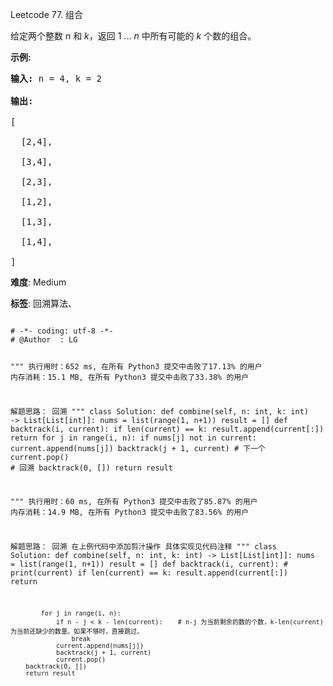 Leetcode 77. 组合
<p>给定两个整数 <em>n</em> 和 <em>k</em>，返回 1 ... <em>n </em>中所有可能的 <em>k</em> 个数的组合。</p>


<p><strong>示例:</strong></p>



<pre><strong>输入:</strong>&nbsp;n = 4, k = 2

<strong>输出:</strong>

[

  [2,4],

  [3,4],

  [2,3],

  [1,2],

  [1,3],

  [1,4],

]</pre>





 **难度**: Medium



 **标签**: 回溯算法、 





<div class="hcb_wrap">
<pre class="prism undefined-numbers lang-python" data-lang="Python"><code>
# -*- coding: utf-8 -*-
# @Author  : LG

"""
执行用时：652 ms, 在所有 Python3 提交中击败了17.13% 的用户
内存消耗：15.1 MB, 在所有 Python3 提交中击败了33.38% 的用户

解题思路：
    回溯
"""
class Solution:
    def combine(self, n: int, k: int) -> List[List[int]]:
        nums = list(range(1, n+1))
        result = []
        def backtrack(i, current):
            if len(current) == k:
                result.append(current[:])
                return
            for j in range(i, n):
                if nums[j] not in current:
                    current.append(nums[j])
                    backtrack(j + 1, current)   # 下一个
                    current.pop()               # 回溯
        backtrack(0, [])
        return result

"""
执行用时：60 ms, 在所有 Python3 提交中击败了85.87% 的用户
内存消耗：14.9 MB, 在所有 Python3 提交中击败了83.56% 的用户

解题思路：
    回溯
    在上例代码中添加剪汁操作
    具体实现见代码注释
"""
class Solution:
    def combine(self, n: int, k: int) -> List[List[int]]:
        nums = list(range(1, n+1))
        result = []
        def backtrack(i, current):
            # print(current)
            if len(current) == k:
                result.append(current[:])
                return

            for j in range(i, n):
                if n - j < k - len(current):    # n-j 为当前剩余的数的个数，k-len(current)为当前还缺少的数量。如果不够时，直接跳过。
                    break
                current.append(nums[j])
                backtrack(j + 1, current)
                current.pop()
        backtrack(0, [])
        return result
</code></pre></div>
